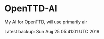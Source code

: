 # OpenTTD-AI
My AI for OpenTTD, will use primarily air

Latest backup: Sun Aug 25 05:41:01 UTC 2019
